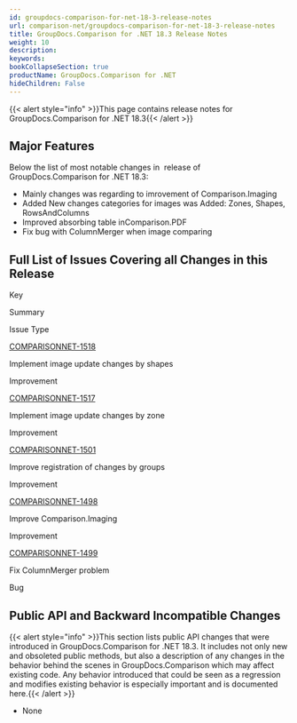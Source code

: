 ```yaml
---
id: groupdocs-comparison-for-net-18-3-release-notes
url: comparison-net/groupdocs-comparison-for-net-18-3-release-notes
title: GroupDocs.Comparison for .NET 18.3 Release Notes
weight: 10
description: 
keywords: 
bookCollapseSection: true
productName: GroupDocs.Comparison for .NET
hideChildren: False
---
```

{{< alert style="info" >}}This page contains release notes for GroupDocs.Comparison for .NET 18.3{{< /alert >}}

## Major Features

Below the list of most notable changes in  release of GroupDocs.Comparison for .NET 18.3:

*   Mainly changes was regarding to imrovement of Comparison.Imaging
*   Added New changes categories for images was Added: Zones, Shapes, RowsAndColumns
*   Improved absorbing table inComparison.PDF
*   Fix bug with ColumnMerger when image comparing

## Full List of Issues Covering all Changes in this Release

Key

Summary

Issue Type

[COMPARISONNET-1518](http://lisbon.dynabic.com/jira/browse/COMPARISONNET-1518)

Implement image update changes by shapes

Improvement

[COMPARISONNET-1517](http://lisbon.dynabic.com/jira/browse/COMPARISONNET-1517)

Implement image update changes by zone

Improvement

[COMPARISONNET-1501](http://lisbon.dynabic.com/jira/browse/COMPARISONNET-1501)

Improve registration of changes by groups

Improvement

[COMPARISONNET-1498](http://lisbon.dynabic.com/jira/browse/COMPARISONNET-1498)

Improve Comparison.Imaging

Improvement

[COMPARISONNET-1499](http://lisbon.dynabic.com/jira/browse/COMPARISONNET-1499)

Fix ColumnMerger problem

Bug

## Public API and Backward Incompatible Changes

{{< alert style="info" >}}This section lists public API changes that were introduced in GroupDocs.Comparison for .NET 18.3. It includes not only new and obsoleted public methods, but also a description of any changes in the behavior behind the scenes in GroupDocs.Comparison which may affect existing code. Any behavior introduced that could be seen as a regression and modifies existing behavior is especially important and is documented here.{{< /alert >}}

*   None
